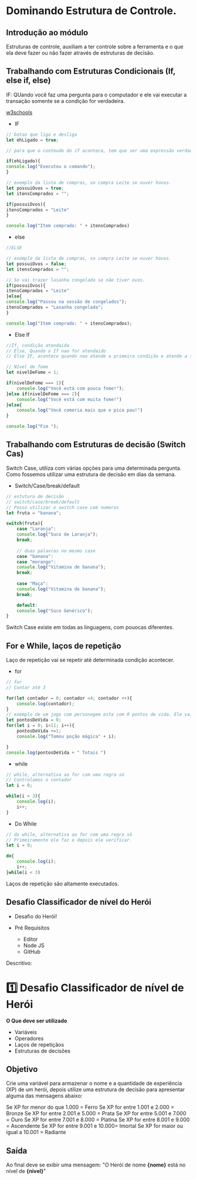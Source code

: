 # Dominando Estrutura de Controle.

## Introdução ao módulo

Estruturas de controle, auxiliam a ter controle sobre a ferramenta e o que ela deve fazer ou não fazer através de estruturas de decisão.

## Trabalhando com Estruturas Condicionais (If, else if, else)

IF: QUando você faz uma pergunta para o computador e ele vai executar a transação somente se a condição for verdadeira.

[w3schools](https://www.w3schools.com/typescript/trytypescript.php?filename=demo_helloworld)

- IF
````js
// botao que liga e desliga
let ehLigado = true;

// para que o conteudo do if aconteca, tem que ser uma expressão verdadeira

if(ehLigado){
console.log("Executou o comando");
}

// exemplo da lista de compras, so compra Leite se ouver hovos. 
let possuiOvos = true;
let itensComprados = "";

if(possuiOvos){
itensComprados = "Leite"
}

console.log("Item comprado: " + itensComprados)
````

- else
````js
//ELSE

// exemplo da lista de compras, so compra Leite se ouver hovos. 
let possuiOvos = false;
let itensComprados = "";

// So vai trazer lasanha congelada se não tiver ovos. 
if(possuiOvos){
itensComprados = "Leite"
}else{
console.log("Passou na sessão de congelados");
itensComprados = "Lasanha congelada";
}

console.log("Item comprado: " + itensComprados);
````

- Else If
````js
//If, condição atendaida
// Else, Quando o If nao for atendaido
// Else IF, acontece quando nao atende a primeira condição e atende a segunda condição

// Nível de fome
let nivelDeFome = 1;

if(nivelDeFome === 1){
	console.log("Você está com pouca fome!");
}else if(nivelDeFome === 2){
	console.log("Você está com muita fome!")
}else{
	console.log("Você comeria mais que o pica pau!")
}

console.log("Fim ");
````

## Trabalhando com Estruturas de decisão (Switch Cas)

Switch Case, utiliza com várias opções para uma determinada pergunta. Como fossemos utilizar uma estrutura de decisão em dias da semana. 

- Switch/Case/break/default
````js
// estutura de decisão
// switch/case/break/default
// Posso utilizar o switch case com numeros
let fruta = "banana";

switch(fruta){
	case "Laranja":
    console.log("Suco de Laranja");
    break;
    
    // duas palavras no mesmo case
    case "banana":
    case "morango":
    console.log("Vitamina de banana");
    break;    
    
    case "Maça":
    console.log("Vitamina de banana");
    break;    

    default:
    console.log("Suco Genérico");    
}
````

Switch Case existe em todas as linguagens, com pouocas diferentes. 

## For e While, laços de repetição

Laço de repetição vai se repetir até determinada condição acontecer. 

- for
````js
// for
// Contar até 3

for(let contador = 0; contador <4; contador ++){
    console.log(contador);
}
// exemplo de um jogo com personagem esta com 0 pontos de vida. Ele vai tomar uma poção para recuperar vida.
let pontosDeVida = 0;
for(let i = 0; i<11; i++){
    pontosDeVida +=1;
    console.log("Tomou poção mágica" + i);

}
console.log(pontosDeVida + " Totais ")
````

- while
````js
// while, alternativa ao for com uma regra só
// Controlamos o contador
let i = 0;

while(i < 3){
    console.log(i);
    i++;
}
````

- Do While
````js
// do while, alternativa ao for com uma regra só
// Primeiramente ele faz e depois ele verificar. 
let i = 0;

do{
    console.log(i);
    i++;
}while(i < 3)
````

Laços de repetição são altamente executados. 

## Desafio Classificador de nível do Herói

- Desafio do Herói!

- Pré Requisitos
    - Editor 
    - Node JS
    - GitHub

Descritivo: 

# 1️⃣ Desafio Classificador de nível de Herói

**O Que deve ser utilizado**

- Variáveis
- Operadores
- Laços de repetiçãos
- Estruturas de decisões

## Objetivo

Crie uma variável para armazenar o nome e a quantidade de experiência (XP) de um herói, depois utilize uma estrutura de decisão para apresentar alguma das mensagens abaixo:

Se XP for menor do que 1.000 = Ferro
Se XP for entre 1.001 e 2.000 = Bronze
Se XP for entre 2.001 e 5.000 = Prata
Se XP for entre 5.001 e 7.000 = Ouro
Se XP for entre 7.001 e 8.000 = Platina
Se XP for entre 8.001 e 9.000 = Ascendente
Se XP for entre 9.001 e 10.000= Imortal
Se XP for maior ou igual a 10.001 = Radiante

## Saída

Ao final deve se exibir uma mensagem:
"O Herói de nome **{nome}** está no nível de **{nivel}**"
